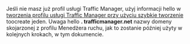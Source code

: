 Jeśli nie masz już profil usługi Traffic Manager, użyj informacji hello w [tworzenia profilu usługi Traffic Manager przy użyciu szybkie tworzenie](../articles/traffic-manager/traffic-manager-manage-profiles.md) toocreate jeden. Uwaga hello **. trafficmanager.net** nazwy domeny skojarzonej z profilu Menedżera ruchu, jak to zostanie później użyty w kolejnych krokach, w tym dokumencie.

